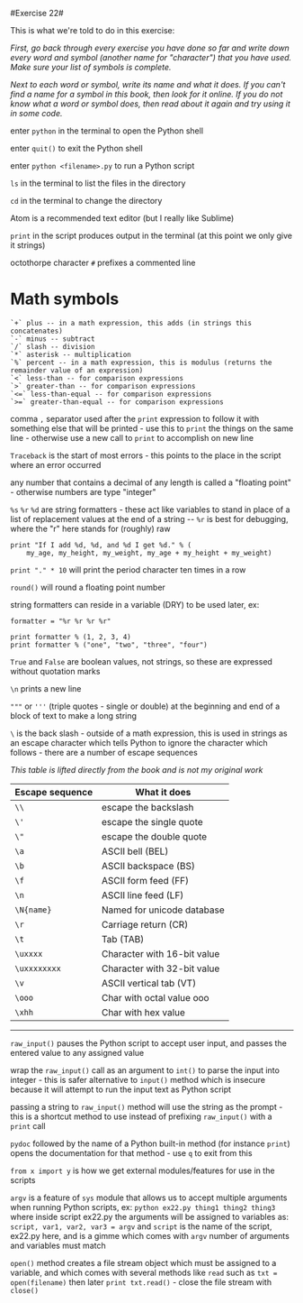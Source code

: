 #Exercise 22#

This is what we're told to do in this exercise:

_First, go back through every exercise you have done so far and write down every word and symbol (another name for "character") that you have used. Make sure your list of symbols is complete._

_Next to each word or symbol, write its name and what it does. If you can't find a name for a symbol in this book, then look for it online. If you do not know what a word or symbol does, then read about it again and try using it in some code._


enter `python` in the terminal to open the Python shell

enter `quit()` to exit the Python shell

enter `python <filename>.py` to run a Python script

`ls` in the terminal to list the files in the directory

`cd` in the terminal to change the directory

Atom is a recommended text editor (but I really like Sublime)

`print` in the script produces output in the terminal (at this point we only give it strings)

octothorpe character `#` prefixes a commented line

Math symbols
============

    `+` plus -- in a math expression, this adds (in strings this concatenates)
    `-` minus -- subtract
    `/` slash -- division
    `*` asterisk -- multiplication
    `%` percent -- in a math expression, this is modulus (returns the remainder value of an expression)
    `<` less-than -- for comparison expressions
    `>` greater-than -- for comparison expressions
    `<=` less-than-equal -- for comparison expressions
    `>=` greater-than-equal -- for comparison expressions
    

comma `,` separator used after the `print` expression to follow it with something else that will be printed - use this to `print` the things on the same line - otherwise use a new call to `print` to accomplish on new line

`Traceback` is the start of most errors - this points to the place in the script where an error occurred

any number that contains a decimal of any length is called a "floating point" - otherwise numbers are type "integer"

`%s` `%r` `%d` are string formatters - these act like variables to stand in place of a list of replacement values at the end of a string -- `%r` is best for debugging, where the "r" here stands for (roughly) raw
```
print "If I add %d, %d, and %d I get %d." % (
    my_age, my_height, my_weight, my_age + my_height + my_weight)
```

`print "." * 10` will print the period character ten times in a row

`round()` will round a floating point number

string formatters can reside in a variable (DRY) to be used later, ex:
```
formatter = "%r %r %r %r"

print formatter % (1, 2, 3, 4)
print formatter % ("one", "two", "three", "four")
```

`True` and `False` are boolean values, not strings, so these are expressed without quotation marks

`\n` prints a new line 

`"""` or  `'''` (triple quotes - single or double) at the beginning and end of a block of text to make a long string 

`\` is the back slash - outside of a math expression, this is used in strings as an escape character which tells Python to ignore the character which follows - there are a number of escape sequences

_This table is lifted directly from the book and is not my original work_

| Escape sequence | What it does                |
|-----------------|-----------------------------|
|`\\`             | escape the backslash        |
| `\'`            | escape the single quote     |
| `\"`            | escape the double quote     |
| `\a`            | ASCII bell (BEL)            |  <--- I don't know what this one is yet
| `\b`            | ASCII backspace (BS)        |
| `\f`            | ASCII form feed (FF)        |
| `\n`            | ASCII line feed (LF)        |
| `\N{name}`      | Named for unicode database  | <--- I don't know what this one is yet
| `\r`            | Carriage return (CR)        |
| `\t`            | Tab (TAB)                   |
| `\uxxxx`        | Character with 16-bit value |
| `\uxxxxxxxx`    | Character with 32-bit value |
| `\v`            | ASCII vertical tab (VT)     |
| `\ooo`          | Char with octal value ooo   |
| `\xhh`          | Char with hex value         |
_________________________________________________


`raw_input()` pauses the Python script to accept user input, and passes the entered value to any assigned value

wrap the `raw_input()` call as an argument to `int()` to parse the input into integer - this is safer alternative to `input()` method which is insecure because it will attempt to run the input text as Python script

passing a string to `raw_input()` method will use the string as the prompt - this is a shortcut method to use instead of prefixing `raw_input()` with a `print` call

`pydoc` followed by the name of a Python built-in method (for instance `print`) opens the documentation for that method - use `q` to exit from this

`from x import y` is how we get external modules/features for use in the scripts

`argv` is a feature of `sys` module that allows us to accept multiple arguments when running Python scripts, ex:
`python ex22.py thing1 thing2 thing3`  where inside script ex22.py the arguments will be assigned to variables as:
`script, var1, var2, var3 = argv` and `script` is the name of the script, ex22.py here, and is a gimme which comes with `argv`
number of arguments and variables must match

`open()` method creates a file stream object which must be assigned to a variable, and which comes with several methods like `read` such as `txt = open(filename)` then later `print txt.read()` - close the file stream with `close()`

